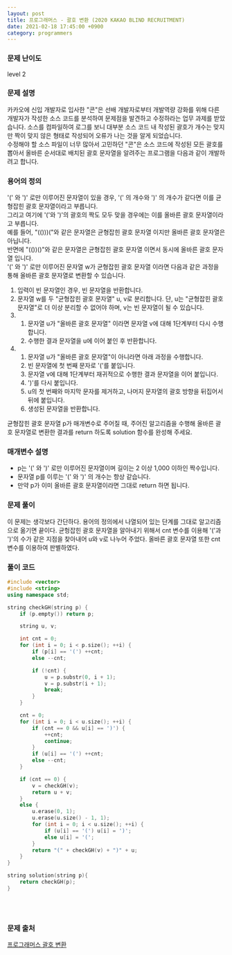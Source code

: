 ```yaml
---
layout: post
title: 프로그래머스 - 괄호 변환 (2020 KAKAO BLIND RECRUITMENT)
date: 2021-02-18 17:45:00 +0900
category: programmers
---
```


### 문제 난이도
level 2

### 문제 설명
카카오에 신입 개발자로 입사한 "콘"은 선배 개발자로부터 개발역량 강화를 위해 다른 개발자가 작성한 소스 코드를 분석하여 문제점을 발견하고 수정하라는 업무 과제를 받았습니다. 소스를 컴파일하여 로그를 보니 대부분 소스 코드 내 작성된 괄호가 개수는 맞지만 짝이 맞지 않은 형태로 작성되어 오류가 나는 것을 알게 되었습니다.  
수정해야 할 소스 파일이 너무 많아서 고민하던 "콘"은 소스 코드에 작성된 모든 괄호를 뽑아서 올바른 순서대로 배치된 괄호 문자열을 알려주는 프로그램을 다음과 같이 개발하려고 합니다.

### 용어의 정의
'(' 와 ')' 로만 이루어진 문자열이 있을 경우, '(' 의 개수와 ')' 의 개수가 같다면 이를 균형잡힌 괄호 문자열이라고 부릅니다.  
그리고 여기에 '('와 ')'의 괄호의 짝도 모두 맞을 경우에는 이를 올바른 괄호 문자열이라고 부릅니다.  
예를 들어, "(()))("와 같은 문자열은 균형잡힌 괄호 문자열 이지만 올바른 괄호 문자열은 아닙니다.  
반면에 "(())()"와 같은 문자열은 균형잡힌 괄호 문자열 이면서 동시에 올바른 괄호 문자열 입니다.  
'(' 와 ')' 로만 이루어진 문자열 w가 균형잡힌 괄호 문자열 이라면 다음과 같은 과정을 통해 올바른 괄호 문자열로 변환할 수 있습니다.  
1. 입력이 빈 문자열인 경우, 빈 문자열을 반환합니다.
2. 문자열 w를 두 "균형잡힌 괄호 문자열" u, v로 분리합니다. 단, u는 "균형잡힌 괄호 문자열"로 더 이상 분리할 수 없어야 하며, v는 빈 문자열이 될 수 있습니다.
3. 1. 문자열 u가 "올바른 괄호 문자열" 이라면 문자열 v에 대해 1단계부터 다시 수행합니다. 
   2. 수행한 결과 문자열을 u에 이어 붙인 후 반환합니다.
4. 1. 문자열 u가 "올바른 괄호 문자열"이 아니라면 아래 과정을 수행합니다.  
   2. 빈 문자열에 첫 번째 문자로 '('를 붙입니다.  
   3. 문자열 v에 대해 1단계부터 재귀적으로 수행한 결과 문자열을 이어 붙입니다.
   4. ')'를 다시 붙입니다. 
   5. u의 첫 번째와 마지막 문자를 제거하고, 나머지 문자열의 괄호 방향을 뒤집어서 뒤에 붙입니다.
   6. 생성된 문자열을 반환합니다.

균형잡힌 괄호 문자열 p가 매개변수로 주어질 때, 주어진 알고리즘을 수행해 올바른 괄호 문자열로 변환한 결과를 return 하도록 solution 함수를 완성해 주세요.  

### 매개변수 설명
- p는 '(' 와 ')' 로만 이루어진 문자열이며 길이는 2 이상 1,000 이하인 짝수입니다.
- 문자열 p를 이루는 '(' 와 ')' 의 개수는 항상 같습니다.
- 만약 p가 이미 올바른 괄호 문자열이라면 그대로 return 하면 됩니다.

### 문제 풀이
이 문제는 생각보다 간단하다. 용어의 정의에서 나열되어 있는 단계를 그대로 알고리즘으로 옮기면 끝이다. 균헝잡힌 괄호 문자열을 알아내기 위해서 cnt 변수를 이용해 '('과 ')'의 수가 같은 지점을 찾아내어 u와 v로 나누어 주었다. 올바른 괄호 문자열 또한 cnt 변수를 이용하여 판별하였다.

### 풀이 코드
```c++
#include <vector>
#include <string>
using namespace std;

string checkGH(string p) {
    if (p.empty()) return p;

    string u, v;

    int cnt = 0;
    for (int i = 0; i < p.size(); ++i) {
        if (p[i] == '(') ++cnt;
        else --cnt;

        if (!cnt) {
            u = p.substr(0, i + 1);
            v = p.substr(i + 1);
            break;
        }
    }

    cnt = 0;
    for (int i = 0; i < u.size(); ++i) {
        if (cnt == 0 && u[i] == ')') {
            ++cnt;
            continue;
        }
        if (u[i] == '(') ++cnt;
        else --cnt;
    }

    if (cnt == 0) {
        v = checkGH(v);
        return u + v;
    }
    else {
        u.erase(0, 1);
        u.erase(u.size() - 1, 1);
        for (int i = 0; i < u.size(); ++i) {
            if (u[i] == '(') u[i] = ')';
            else u[i] = '(';
        }
        return "(" + checkGH(v) + ")" + u;
    }
}

string solution(string p){
    return checkGH(p);
}
```
<br/><br/>

### 문제 출처
[프로그래머스 괄호 변환](https://programmers.co.kr/learn/courses/30/lessons/60058)